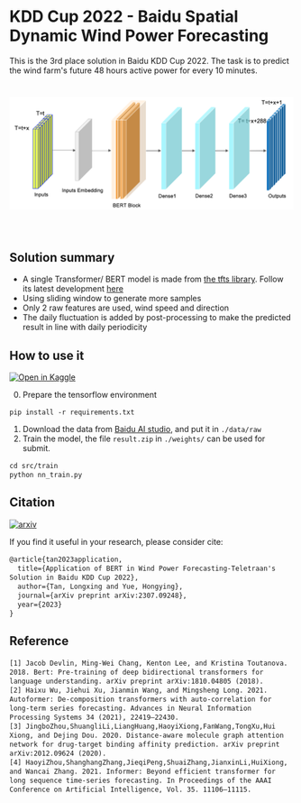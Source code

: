 # KDD Cup 2022 - Baidu Spatial Dynamic Wind Power Forecasting

This is the 3rd place solution in Baidu KDD Cup 2022. The task is to predict the wind farm's future 48 hours active power for every 10 minutes.

<h1 align="center">
<img src="./data/user_data/model.png" width="700" align=center/>
</h1><br>


## Solution summary
- A single Transformer/ BERT model is made from [the tfts library](https://github.com/LongxingTan/Time-series-prediction). Follow its latest development [here](https://github.com/LongxingTan/Time-series-prediction)
- Using sliding window to generate more samples
- Only 2 raw features are used, wind speed and direction
- The daily fluctuation is added by post-processing to make the predicted result in line with daily periodicity


## How to use it
[![Open in Kaggle](https://kaggle.com/static/images/open-in-kaggle.svg)](https://www.kaggle.com/code/tanlongxing/kdd-cup-2022-wind-power-forecast)

0. Prepare the tensorflow environment
```shell
pip install -r requirements.txt
```
1. Download the data from [Baidu AI studio](https://aistudio.baidu.com/aistudio/competition/detail/152/0/introduction), and put it in `./data/raw`
2. Train the model, the file `result.zip` in `./weights/` can be used for submit. 
```shell
cd src/train
python nn_train.py
```


## Citation
[![arxiv](https://img.shields.io/badge/cs.ML-2307.09248-red?logo=arxiv&logoColor=red)](https://arxiv.org/abs/2307.09248)

If you find it useful in your research, please consider cite:

```
@article{tan2023application,
  title={Application of BERT in Wind Power Forecasting-Teletraan's Solution in Baidu KDD Cup 2022},
  author={Tan, Longxing and Yue, Hongying},
  journal={arXiv preprint arXiv:2307.09248},
  year={2023}
}
```


## Reference

```
[1] Jacob Devlin, Ming-Wei Chang, Kenton Lee, and Kristina Toutanova. 2018. Bert: Pre-training of deep bidirectional transformers for language understanding. arXiv preprint arXiv:1810.04805 (2018).
[2] Haixu Wu, Jiehui Xu, Jianmin Wang, and Mingsheng Long. 2021. Autoformer: De-composition transformers with auto-correlation for long-term series forecasting. Advances in Neural Information Processing Systems 34 (2021), 22419–22430.
[3] JingboZhou,ShuangliLi,LiangHuang,HaoyiXiong,FanWang,TongXu,Hui Xiong, and Dejing Dou. 2020. Distance-aware molecule graph attention network for drug-target binding affinity prediction. arXiv preprint arXiv:2012.09624 (2020).
[4] HaoyiZhou,ShanghangZhang,JieqiPeng,ShuaiZhang,JianxinLi,HuiXiong, and Wancai Zhang. 2021. Informer: Beyond efficient transformer for long sequence time-series forecasting. In Proceedings of the AAAI Conference on Artificial Intelligence, Vol. 35. 11106–11115.
```
